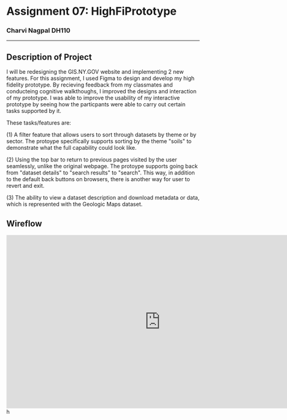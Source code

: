 # Assignment 07: HighFiPrototype 
### Charvi Nagpal DH110
---
## Description of Project

I will be redesigning the GIS.NY.GOV website and implementing 2 new features. For this assignment, I used Figma to design and develop my high fidelity prototype. By recieving feedback from my classmates and conducteing cognitive walkthoughs, I improved the designs and interaction of my prototype. I was able to improve the usability of my interactive prototype by seeing how the particpants were able to carry out certain tasks supported by it. 

These tasks/features are:

(1) A filter feature that allows users to sort through datasets by theme or by sector. The protoype specifically supports sorting by the theme "soils" to demonstrate what the full capability could look like.

(2) Using the top bar to return to previous pages visited by the user seamlessly, unlike the original webpage. The protoype supports going back from "dataset details" to "search results" to "search". This way, in addition to the default back buttons on browsers, there is another way for user to revert and exit. 

(3) The ability to view a dataset description and download metadata or data, which is represented with the Geologic Maps dataset. 


## Wireflow

<iframe style="border: 1px solid rgba(0, 0, 0, 0.1);" width="800" height="450" src="https://www.figma.com/embed?embed_host=share&url=https%3A%2F%2Fwww.figma.com%2Ffile%2FgPgJyfw77nUDkfiqRIgVs2%2FUntitled%3Fnode-id%3D0%253A1" allowfullscreen></iframe>
  h

